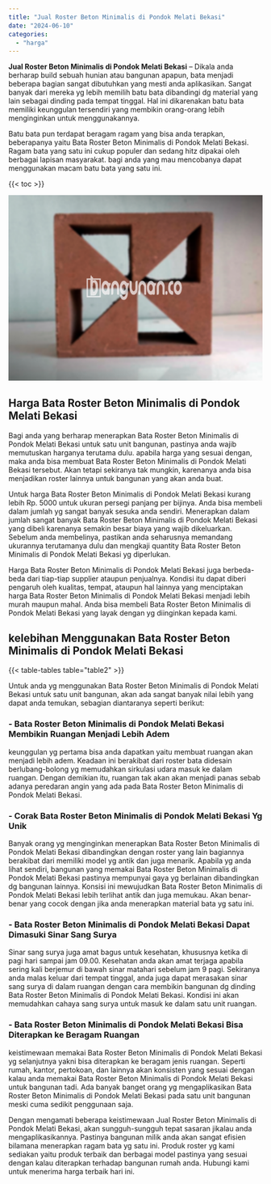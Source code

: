 ```yaml
---
title: "Jual Roster Beton Minimalis di Pondok Melati Bekasi"
date: "2024-06-10"
categories: 
  - "harga"
---
```


**Jual Roster Beton Minimalis di Pondok Melati Bekasi** – Dikala anda berharap build sebuah hunian atau bangunan apapun, bata menjadi beberapa bagian sangat dibutuhkan yang mesti anda aplikasikan. Sangat banyak dari mereka yg lebih memilih batu bata dibandingi dg material yang lain sebagai dinding pada tempat tinggal. Hal ini dikarenakan batu bata memiliki keunggulan tersendiri yang membikin orang-orang lebih menginginkan untuk menggunakannya.

Batu bata pun terdapat beragam ragam yang bisa anda terapkan, beberapanya yaitu Bata Roster Beton Minimalis di Pondok Melati Bekasi. Ragam bata yang satu ini cukup populer dan sedang hitz dipakai oleh berbagai lapisan masyarakat. bagi anda yang mau mencobanya dapat menggunakan macam batu bata yang satu ini.

{{< toc >}}

![Jual Roster Beton Minimalis di Pondok Melati Bekasi](/images/bata-roster-minimalis-28.png)

## Harga Bata Roster Beton Minimalis di Pondok Melati Bekasi

Bagi anda yang berharap menerapkan Bata Roster Beton Minimalis di Pondok Melati Bekasi untuk satu unit bangunan, pastinya anda wajib memutuskan harganya terutama dulu. apabila harga yang sesuai dengan, maka anda bisa membuat Bata Roster Beton Minimalis di Pondok Melati Bekasi tersebut. Akan tetapi sekiranya tak mungkin, karenanya anda bisa menjadikan roster lainnya untuk bangunan yang akan anda buat.

Untuk harga Bata Roster Beton Minimalis di Pondok Melati Bekasi kurang lebih Rp. 5000 untuk ukuran persegi panjang per bijinya. Anda bisa membeli dalam jumlah yg sangat banyak sesuka anda sendiri. Menerapkan dalam jumlah sangat banyak Bata Roster Beton Minimalis di Pondok Melati Bekasi yang dibeli karenanya semakin besar biaya yang wajib dikeluarkan. Sebelum anda membelinya, pastikan anda seharusnya memandang ukurannya terutamanya dulu dan mengkaji quantity Bata Roster Beton Minimalis di Pondok Melati Bekasi yg diperlukan.

Harga Bata Roster Beton Minimalis di Pondok Melati Bekasi juga berbeda-beda dari tiap-tiap supplier ataupun penjualnya. Kondisi itu dapat diberi pengaruh oleh kualitas, tempat, ataupun hal lainnya yang menciptakan harga Bata Roster Beton Minimalis di Pondok Melati Bekasi menjadi lebih murah maupun mahal. Anda bisa membeli Bata Roster Beton Minimalis di Pondok Melati Bekasi yang layak dengan yg diinginkan kepada kami.

## kelebihan Menggunakan Bata Roster Beton Minimalis di Pondok Melati Bekasi

{{< table-tables table="table2" >}}

Untuk anda yg menggunakan Bata Roster Beton Minimalis di Pondok Melati Bekasi untuk satu unit bangunan, akan ada sangat banyak nilai lebih yang dapat anda temukan, sebagian diantaranya seperti berikut:

### \- Bata Roster Beton Minimalis di Pondok Melati Bekasi Membikin Ruangan Menjadi Lebih Adem

keunggulan yg pertama bisa anda dapatkan yaitu membuat ruangan akan menjadi lebih adem. Keadaan ini berakibat dari roster bata didesain berlubang-bolong yg memudahkan sirkulasi udara masuk ke dalam ruangan. Dengan demikian itu, ruangan tak akan akan menjadi panas sebab adanya peredaran angin yang ada pada Bata Roster Beton Minimalis di Pondok Melati Bekasi.

### \- Corak Bata Roster Beton Minimalis di Pondok Melati Bekasi Yg Unik

Banyak orang yg menginginkan menerapkan Bata Roster Beton Minimalis di Pondok Melati Bekasi dibandingkan dengan roster yang lain bagiannya berakibat dari memiliki model yg antik dan juga menarik. Apabila yg anda lihat sendiri, bangunan yang memakai Bata Roster Beton Minimalis di Pondok Melati Bekasi pastinya mempunyai gaya yg berlainan dibandingkan dg bangunan lainnya. Konsisi ini mewujudkan Bata Roster Beton Minimalis di Pondok Melati Bekasi lebih terlihat antik dan juga memukau. Akan benar-benar yang cocok dengan jika anda menerapkan material bata yg satu ini.

### \- Bata Roster Beton Minimalis di Pondok Melati Bekasi Dapat Dimasuki Sinar Sang Surya

Sinar sang surya juga amat bagus untuk kesehatan, khususnya ketika di pagi hari sampai jam 09.00. Kesehatan anda akan amat terjaga apabila sering kali berjemur di bawah sinar matahari sebelum jam 9 pagi. Sekiranya anda malas keluar dari tempat tinggal, anda juga dapat merasakan sinar sang surya di dalam ruangan dengan cara membikin bangunan dg dinding Bata Roster Beton Minimalis di Pondok Melati Bekasi. Kondisi ini akan memudahkan cahaya sang surya untuk masuk ke dalam satu unit ruangan.

### \- Bata Roster Beton Minimalis di Pondok Melati Bekasi Bisa Diterapkan ke Beragam Ruangan

keistimewaan memakai Bata Roster Beton Minimalis di Pondok Melati Bekasi yg selanjutnya yakni bisa diterapkan ke beragam jenis ruangan. Seperti rumah, kantor, pertokoan, dan lainnya akan konsisten yang sesuai dengan kalau anda memakai Bata Roster Beton Minimalis di Pondok Melati Bekasi untuk bangunan tadi. Ada banyak banget orang yg mengaplikasikan Bata Roster Beton Minimalis di Pondok Melati Bekasi pada satu unit bangunan meski cuma sedikit penggunaan saja.

Dengan mengamati beberapa keistimewaan Jual Roster Beton Minimalis di Pondok Melati Bekasi, akan sungguh-sungguh tepat sasaran jikalau anda mengaplikasikannya. Pastinya bangunan milik anda akan sangat efisien bilamana menerapkan ragam bata yg satu ini. Produk roster yg kami sediakan yaitu produk terbaik dan berbagai model pastinya yang sesuai dengan kalau diterapkan terhadap bangunan rumah anda. Hubungi kami untuk menerima harga terbaik hari ini.
